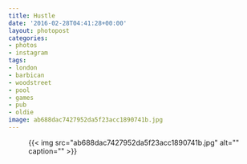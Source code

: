 ```yaml
---
title: Hustle
date: '2016-02-28T04:41:28+00:00'
layout: photopost
categories:
- photos
- instagram
tags:
- london
- barbican
- woodstreet
- pool
- games
- pub
- oldie
image: ab688dac7427952da5f23acc1890741b.jpg
---
```


<figure class="photo photo--square">
  {{< img src="ab688dac7427952da5f23acc1890741b.jpg" alt="" caption="" >}}

</figure>




